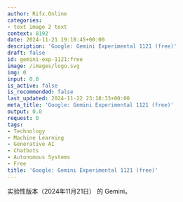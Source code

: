 ```yaml
---
author: Rifx.Online
categories:
- text image 2 text
context: 8192
date: 2024-11-21 19:18:45+00:00
description: 'Google: Gemini Experimental 1121 (free)'
draft: false
id: gemini-exp-1121:free
image: /images/logo.svg
img: 0
input: 0.0
is_active: false
is_recommended: false
last_updated: 2024-11-22 23:18:33+00:00
meta_title: 'Google: Gemini Experimental 1121 (free)'
output: 0.0
request: 0
tags:
- Technology
- Machine Learning
- Generative AI
- Chatbots
- Autonomous Systems
- Free
title: 'Google: Gemini Experimental 1121 (free)'
---
```







实验性版本（2024年11月21日） 的 Gemini。

